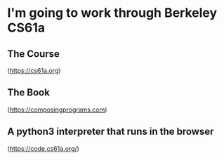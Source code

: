 # I'm going to work through Berkeley CS61a

## The Course
(https://cs61a.org)

## The Book
(https://composingprograms.com)

## A python3 interpreter that runs in the browser
(https://code.cs61a.org/)

